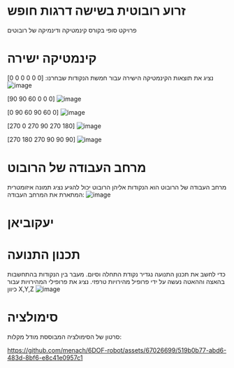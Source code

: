 # זרוע רובוטית בשישה דרגות חופש
פרויקט סופי בקורס קינמטיקה ודינמיקה של רובוטים
# קינמטיקה ישירה
נציג את תוצאות הקינמטיקה הישירה עבור חמשת הנקודות שבחרנו:
[0 0 0 0 0 0]
![image](https://github.com/menach/6DOF-robot/assets/67026699/b65951ba-c082-41dd-9cfe-dfc5531c68f9)


[90 90 60 0 0 0]
![image](https://github.com/menach/6DOF-robot/assets/67026699/89daa566-7995-4326-8fd4-fda36c080081)


[0 90 60 90 60 0]
![image](https://github.com/menach/6DOF-robot/assets/67026699/269f71b1-c928-4674-98b8-a81028f843a3)


[270 0 270 90 270 180]
![image](https://github.com/menach/6DOF-robot/assets/67026699/9b17ee3f-1fa7-4a17-8f89-3ca9a3f13e15)


[270 180 270 90 90 90]
![image](https://github.com/menach/6DOF-robot/assets/67026699/e0e353f8-2105-4c82-80f3-185ec31abd22)


# מרחב העבודה של הרובוט
מרחב העבודה של הרובוט הוא הנקודות אליהן הרובוט יכול להגיע
נציג תמונה איזומטרית המתארת את המרחב העבודה:
![image](https://github.com/menach/6DOF-robot/assets/67026699/636bf272-5b67-4c49-a8f9-5d7025bb951c)

# יעקוביאן
# תכנון התנועה
כדי לחשב את תכנון התנועה נגדיר נקודת התחלה וסיום. מעבר בין הנקודות בהתחשבות בהאצה וההאטה נעשה על ידי פרופיל מהירויות טרפזי. נציג את פרופילי המהירויות עבור כיוון X,Y,Z
![image](https://github.com/menach/6DOF-robot/assets/67026699/ea663dbe-c315-400f-a692-55d8d795eb5d)

# סימולציה 
סרטון של הסימולציה המבוססת מודל מקלות:


https://github.com/menach/6DOF-robot/assets/67026699/519b0b77-abd6-483d-8bf6-e8c41e0957c1

